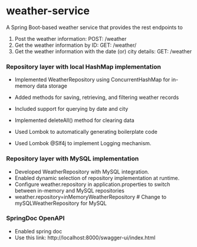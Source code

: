 # weather-service
A Spring Boot-based weather service that provides the rest endpoints to 
1. Post the weather information: POST: /weather
2. Get the weather information by ID: GET: /weather/<id>
3. Get the weather information with the date (or) city details: GET: /weather

### Repository layer with local HashMap implementation
- Implemented WeatherRepository using ConcurrentHashMap for in-memory data storage  
- Added methods for saving, retrieving, and filtering weather records  
- Included support for querying by date and city  
- Implemented deleteAll() method for clearing data 

- Used Lombok to automatically generating boilerplate code
- Used Lombok @Slf4j to implement Logging mechanism.

### Repository layer with MySQL implementation
- Developed WeatherRepository with MySQL integration.
- Enabled dynamic selection of repository implementation at runtime.
- Configure weather.repository in application.properties to switch between in-memory and MySQL repositories
- weather.repository=inMemoryWeatherRepository  # Change to mySQLWeatherRepository for MySQL

### SpringDoc OpenAPI
- Enabled spring doc
- Use this link: http://localhost:8000/swagger-ui/index.html